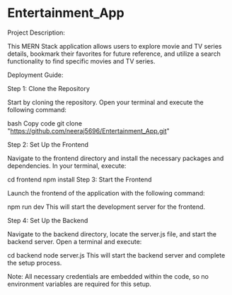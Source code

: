 # Entertainment_App

Project Description:

This MERN Stack application allows users to explore movie and TV series details, bookmark their favorites for future reference, and utilize a search functionality to find specific movies and TV series.

Deployment Guide:

Step 1: Clone the Repository

Start by cloning the repository. Open your terminal and execute the following command:

bash
Copy code
git clone "https://github.com/neeraj5696/Entertainment_App.git"


Step 2: Set Up the Frontend

Navigate to the frontend directory and install the necessary packages and dependencies. In your terminal, execute:



cd frontend
npm install
Step 3: Start the Frontend

Launch the frontend of the application with the following command:

npm run dev
This will start the development server for the frontend.

Step 4: Set Up the Backend

Navigate to the backend directory, locate the server.js file, and start the backend server. Open a terminal and execute:


cd backend
node server.js
This will start the backend server and complete the setup process.


Note: All necessary credentials are embedded within the code, so no environment variables are required for this setup.
